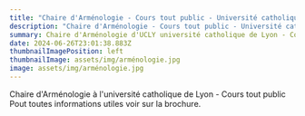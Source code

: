 ```yaml
---
title: "Chaire d'Arménologie - Cours tout public - Université catholique de Lyon "
description: "Chaire d'Arménologie - Cours tout public - Université catholique de Lyon "
summary: Chaire d'Arménologie d'UCLY université catholique de Lyon - Cours tout public
date: 2024-06-26T23:01:38.883Z
thumbnailImagePosition: left
thumbnailImage: assets/img/arménologie.jpg
image: assets/img/arménologie.jpg
---
```

C﻿haire d'Arménologie à l'université catholique de Lyon - Cours tout public\
Pout toutes informations utiles voir sur la brochure.